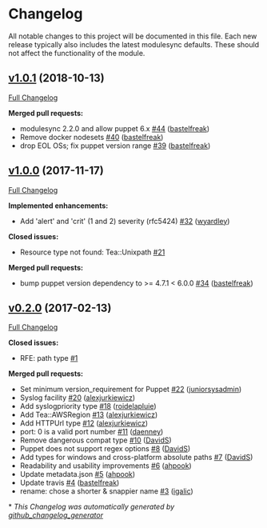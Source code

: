 # Changelog

All notable changes to this project will be documented in this file.
Each new release typically also includes the latest modulesync defaults.
These should not affect the functionality of the module.

## [v1.0.1](https://github.com/voxpupuli/puppet-tea/tree/v1.0.1) (2018-10-13)

[Full Changelog](https://github.com/voxpupuli/puppet-tea/compare/v1.0.0...v1.0.1)

**Merged pull requests:**

- modulesync 2.2.0 and allow puppet 6.x [\#44](https://github.com/voxpupuli/puppet-tea/pull/44) ([bastelfreak](https://github.com/bastelfreak))
- Remove docker nodesets [\#40](https://github.com/voxpupuli/puppet-tea/pull/40) ([bastelfreak](https://github.com/bastelfreak))
- drop EOL OSs; fix puppet version range [\#39](https://github.com/voxpupuli/puppet-tea/pull/39) ([bastelfreak](https://github.com/bastelfreak))

## [v1.0.0](https://github.com/voxpupuli/puppet-tea/tree/v1.0.0) (2017-11-17)

[Full Changelog](https://github.com/voxpupuli/puppet-tea/compare/v0.2.0...v1.0.0)

**Implemented enhancements:**

- Add 'alert' and 'crit' \(1 and 2\) severity \(rfc5424\) [\#32](https://github.com/voxpupuli/puppet-tea/pull/32) ([wyardley](https://github.com/wyardley))

**Closed issues:**

- Resource type not found: Tea::Unixpath [\#21](https://github.com/voxpupuli/puppet-tea/issues/21)

**Merged pull requests:**

- bump puppet version dependency to \>= 4.7.1 \< 6.0.0 [\#34](https://github.com/voxpupuli/puppet-tea/pull/34) ([bastelfreak](https://github.com/bastelfreak))

## [v0.2.0](https://github.com/voxpupuli/puppet-tea/tree/v0.2.0) (2017-02-13)

[Full Changelog](https://github.com/voxpupuli/puppet-tea/compare/932296203b4d2ccbf3d24819c91881096e81da95...v0.2.0)

**Closed issues:**

- RFE: path type [\#1](https://github.com/voxpupuli/puppet-tea/issues/1)

**Merged pull requests:**

- Set minimum version\_requirement for Puppet [\#22](https://github.com/voxpupuli/puppet-tea/pull/22) ([juniorsysadmin](https://github.com/juniorsysadmin))
- Syslog facility [\#20](https://github.com/voxpupuli/puppet-tea/pull/20) ([alexjurkiewicz](https://github.com/alexjurkiewicz))
- Add syslogpriority type [\#18](https://github.com/voxpupuli/puppet-tea/pull/18) ([roidelapluie](https://github.com/roidelapluie))
- Add Tea::AWSRegion [\#13](https://github.com/voxpupuli/puppet-tea/pull/13) ([alexjurkiewicz](https://github.com/alexjurkiewicz))
- Add HTTPUrl type [\#12](https://github.com/voxpupuli/puppet-tea/pull/12) ([alexjurkiewicz](https://github.com/alexjurkiewicz))
- port: 0 is a valid port number [\#11](https://github.com/voxpupuli/puppet-tea/pull/11) ([daenney](https://github.com/daenney))
- Remove dangerous compat type [\#10](https://github.com/voxpupuli/puppet-tea/pull/10) ([DavidS](https://github.com/DavidS))
- Puppet does not support regex options [\#8](https://github.com/voxpupuli/puppet-tea/pull/8) ([DavidS](https://github.com/DavidS))
- Add types for windows and cross-platform absolute paths [\#7](https://github.com/voxpupuli/puppet-tea/pull/7) ([DavidS](https://github.com/DavidS))
- Readability and usability improvements [\#6](https://github.com/voxpupuli/puppet-tea/pull/6) ([ahpook](https://github.com/ahpook))
- Update metadata.json [\#5](https://github.com/voxpupuli/puppet-tea/pull/5) ([ahpook](https://github.com/ahpook))
- Update travis [\#4](https://github.com/voxpupuli/puppet-tea/pull/4) ([bastelfreak](https://github.com/bastelfreak))
- rename: chose a shorter & snappier name [\#3](https://github.com/voxpupuli/puppet-tea/pull/3) ([igalic](https://github.com/igalic))



\* *This Changelog was automatically generated by [github_changelog_generator](https://github.com/github-changelog-generator/github-changelog-generator)*
